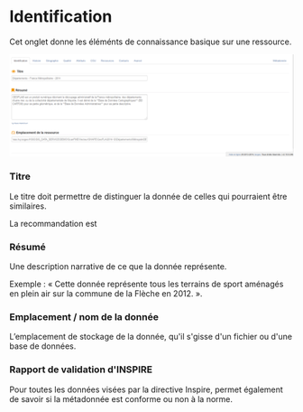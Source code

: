 # Identification

Cet onglet donne les éléménts de connaissance basique sur une ressource.

![Edition unitaire - Identification](../../images/inv_edit_one_identification.png "L'édition unitaire - onglet identification")

### Titre

Le titre doit permettre de distinguer la donnée de celles qui pourraient être similaires.

La recommandation est

### Résumé

Une description narrative de ce que la donnée représente.

Exemple : « Cette donnée représente tous les terrains de sport aménagés en plein air sur la commune de la Flèche en 2012. ».

### Emplacement / nom de la donnée

L’emplacement de stockage de la donnée, qu'il s'gisse d'un fichier ou d'une base de données.

### Rapport de validation d'INSPIRE

Pour toutes les données visées par la directive Inspire, permet également de savoir si la métadonnée est conforme ou non à la norme.

